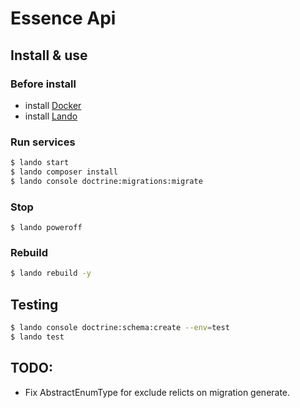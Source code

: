 # Essence Api

## Install & use

### Before install
* install [Docker](https://docs.docker.com/engine/install/)
* install [Lando](https://docs.lando.dev/basics/installation.html)

### Run services

``` sh
$ lando start
$ lando composer install
$ lando console doctrine:migrations:migrate
```

### Stop

```
$ lando poweroff
```

### Rebuild

``` sh
$ lando rebuild -y
```

## Testing

``` sh
$ lando console doctrine:schema:create --env=test
$ lando test
```


## TODO:

- Fix AbstractEnumType for exclude relicts on migration generate.